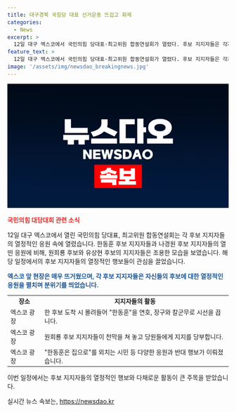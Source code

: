 ```yaml
---
title: 대구경북 국힘당 대표 선거운동 뜨겁고 화제
categories:
  - News
excerpt: >
  12일 대구 엑스코에서 국민의힘 당대표·최고위원 합동연설회가 열렸다. 후보 지지자들은 각자의 후보를 응원하며 열정적인 현수막과 행동으로 분위기를 띄었다. 한동훈 후보 지지자는 열정적으로 후보를 환영하고, 나경원 후보 지지자는 장구와 칼군무로 시선을 끌었다. 반면 원희룡 후보와 유상현 후보의 지지자들은 상대적으로 조용했지만, 공약을 알리는 모습을 보였다. 뿐만 아니라, 당원들 사이에서 반대 의견을 표현하는 모습도 확인되었다.
feature_text: >
  12일 대구 엑스코에서 국민의힘 당대표·최고위원 합동연설회가 열렸다. 후보 지지자들은 각자의 후보를 응원하며 열정적인 현수막과 행동으로 분위기를 띄었다. 한동훈 후보 지지자는 열정적으로 후보를 환영하고, 나경원 후보 지지자는 장구와 칼군무로 시선을 끌었다. 반면 원희룡 후보와 유상현 후보의 지지자들은 상대적으로 조용했지만, 공약을 알리는 모습을 보였다. 뿐만 아니라, 당원들 사이에서 반대 의견을 표현하는 모습도 확인되었다.
image: '/assets/img/newsdao_breakingnews.jpg'
---
```


<p><img src="/assets/img/newsdao_breakingnews.jpg" alt="ontimetimes 속보" /></p>

<p><b><span style="color: #ee2323;">국민의힘 대당대회 관련 소식</span></b></p>

<p>12일 대구 엑스코에서 열린 국민의힘 당대표, 최고위원 합동연설회는 각 후보 지지자들의 열정적인 응원 속에 열렸습니다. 한동훈 후보 지지자들과 나경원 후보 지지자들의 열띤 응원에 비해, 원희룡 후보와 유상현 후보의 지지자들은 조용한 모습을 보였습니다. 해당 일정에서의 후보 지지자들의 열정적인 행보들이 관심을 끌었습니다.</p>

<p><b><span style="color: #1a5490;">엑스코 앞 현장은 매우 뜨거웠으며, 각 후보 지지자들은 자신들의 후보에 대한 열정적인 응원을 펼치며 분위기를 띄었습니다.</span></b></p>

<table>
  <tr>
    <td style="text-align: center; height: 17px;"><b>장소</b></td>
    <td style="text-align: center; height: 17px;"><b>지지자들의 활동</b></td>
  </tr>
  <tr>
    <td>엑스코 광장</td>
    <td>한 후보 도착 시 몰려들어 "한동훈"을 연호, 장구와 칼군무로 시선을 끕니다.</td>
  </tr>
  <tr>
    <td>엑스코 광장</td>
    <td>원희룡 후보 지지자들이 천막을 쳐 놓고 당원들에게 지지를 당부합니다.</td>
  </tr>
  <tr>
    <td>엑스코 광장</td>
    <td>"한동훈은 집으로"를 외치는 시민 등 다양한 응원과 반대 행보가 이뤄졌습니다.</td>
  </tr>
</table>

<p>이번 일정에서는 후보 지지자들의 열정적인 행보와 다채로운 활동이 큰 주목을 받았습니다.</p>
실시간 뉴스 속보는, <a href="https://newsdao.kr" rel="dofollow">https://newsdao.kr</a>


